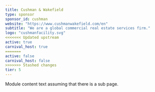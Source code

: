 ```yaml
---
title: Cushman & Wakefield
type: sponsor
sponsor_id: cushman
website: "https://www.cushmanwakefield.com/en"
subtitle: "We are a global commercial real estate services firm."
logo: "cushmanfacility.svg"
<<<<<<< Updated upstream
active: true
carnival_host: true
=======
active: false
carnival_host: false
>>>>>>> Stashed changes
tier: 5
---
```

Module content text assuming that there is a sub page.